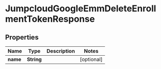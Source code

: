 

# JumpcloudGoogleEmmDeleteEnrollmentTokenResponse


## Properties

| Name | Type | Description | Notes |
|------------ | ------------- | ------------- | -------------|
|**name** | **String** |  |  [optional] |




